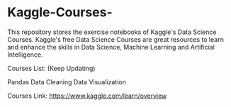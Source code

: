 # Kaggle-Courses-
This repository stores the exercise notebooks of Kaggle's Data Science Courses. Kaggle's free Data Science Courses are great resources to learn and enhance the skills in Data Science, Machine Learning and Artificial Intelligence. 

Courses List: (Keep Updating)

Pandas
Data Cleaning
Data Visualization 

Courses Link: https://www.kaggle.com/learn/overview


